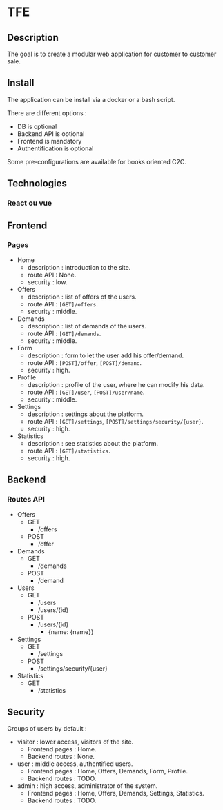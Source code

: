 # TFE
## Description
The goal is to create a modular web application for customer to customer sale.

## Install
The application can be install via a docker or a bash script.

There are different options :
* DB is optional
* Backend API is optional
* Frontend is mandatory
* Authentification is optional

Some pre-configurations are available for books oriented C2C.

## Technologies
### React ou vue


## Frontend
### Pages
* Home
  * description : introduction to the site.
  * route API : None.
  * security : low.
* Offers
  * description : list of offers of the users.
  * route API : `[GET]/offers`.
  * security : middle.
* Demands
  * description : list of demands of the users.
  * route API : `[GET]/demands`.
  * security : middle.
* Form
  * description : form to let the user add his offer/demand.
  * route API : `[POST]/offer`, `[POST]/demand`.
  * security : high.
* Profile
  * description : profile of the user, where he can modify his data.
  * route API : `[GET]/user`, `[POST]/user/name`.
  * security : middle.
* Settings
  * description : settings about the platform.
  * route API : `[GET]/settings`, `[POST]/settings/security/{user}`.
  * security : high.
* Statistics
  * description : see statistics about the platform.
  * route API : `[GET]/statistics`.
  * security : high.

## Backend
### Routes API
* Offers
  * GET
    * /offers
  * POST
    * /offer
* Demands
  * GET
    * /demands
  * POST
    * /demand
* Users
  * GET
    * /users
    * /users/{id}
  * POST
    * /users/{id}
      * {name: {name}}
* Settings
  * GET
    * /settings
  * POST
    * /settings/security/{user}
* Statistics
  * GET
    * /statistics

## Security
Groups of users by default :
* visitor : lower access, visitors of the site.
  * Frontend pages : Home.
  * Backend routes : None.
* user : middle access, authentified users.
  * Frontend pages : Home, Offers, Demands, Form, Profile.
  * Backend routes : TODO.
* admin : high access, administrator of the system.
  * Frontend pages : Home, Offers, Demands, Settings, Statistics.
  * Backend routes : TODO.
